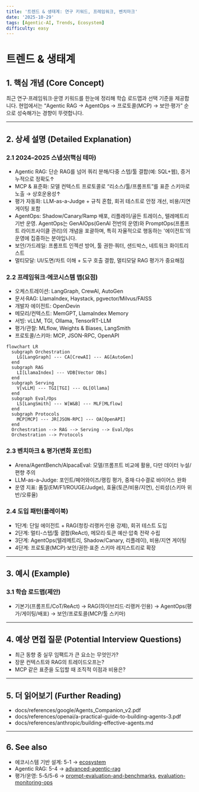 ```yaml
---
title: '트렌드 & 생태계: 연구 키워드, 프레임워크, 벤치마크'
date: '2025-10-29'
tags: [Agentic-AI, Trends, Ecosystem]
difficulty: easy
---
```


# 트렌드 & 생태계

## 1. 핵심 개념 (Core Concept)

최근 연구·프레임워크·운영 키워드를 한눈에 정리해 학습 로드맵과 선택 기준을 제공합니다. 현업에서는 “Agentic RAG → AgentOps → 프로토콜(MCP) → 보안·평가” 순으로 성숙해가는 경향이 뚜렷합니다.

______________________________________________________________________

## 2. 상세 설명 (Detailed Explanation)

### 2.1 2024–2025 스냅샷(핵심 테마)

- Agentic RAG: 단순 RAG를 넘어 쿼리 분해/다중 스텝/툴 결합(예: SQL+웹), 증거 누적으로 정확도↑
- MCP & 표준화: 모델 컨텍스트 프로토콜로 “리소스/툴/프롬프트”를 표준 스키마로 노출 → 상호운용성↑
- 평가 자동화: LLM-as-a-Judge + 규칙 혼합, 회귀 테스트로 안정 개선, 비용/지연 게이팅 포함
- AgentOps: Shadow/Canary/Ramp 배포, 리플레이/골든 트레이스, 텔레메트리 기반 운영. AgentOps는 GenAIOps(GenAI 전반의 운영)와 PromptOps(프롬프트 라이프사이클 관리)의 개념을 포괄하며, 특히 자율적으로 행동하는 '에이전트'의 운영에 집중하는 분야입니다.
- 보안/가드레일: 프롬프트 인젝션 방어, 툴 권한·쿼터, 샌드박스, 네트워크 화이트리스트
- 멀티모달: UI/도면/차트 이해 + 도구 호출 결합, 멀티모달 RAG 평가가 중요해짐

### 2.2 프레임워크·에코시스템 맵(요점)

- 오케스트레이션: LangGraph, CrewAI, AutoGen
- 문서·RAG: LlamaIndex, Haystack, pgvector/Milvus/FAISS
- 개발자 에이전트: OpenDevin
- 메모리/컨텍스트: MemGPT, LlamaIndex Memory
- 서빙: vLLM, TGI, Ollama, TensorRT-LLM
- 평가/관찰: MLflow, Weights & Biases, LangSmith
- 프로토콜/스키마: MCP, JSON-RPC, OpenAPI

```mermaid
flowchart LR
  subgraph Orchestration
    LG[LangGraph] --- CA[CrewAI] --- AG[AutoGen]
  end
  subgraph RAG
    LI[LlamaIndex] --- VDB[Vector DBs]
  end
  subgraph Serving
    V[vLLM] --- TGI[TGI] --- OL[Ollama]
  end
  subgraph Eval/Ops
    LS[LangSmith] --- W[W&B] --- MLF[MLflow]
  end
  subgraph Protocols
    MCP[MCP] --- JR[JSON-RPC] --- OA[OpenAPI]
  end
  Orchestration --> RAG --> Serving --> Eval/Ops
  Orchestration --> Protocols
```

### 2.3 벤치마크 & 평가(변화 포인트)

- Arena/AgentBench/AlpacaEval: 모델/프롬프트 비교에 활용, 다만 데이터 누설/편향 주의
- LLM-as-a-Judge: 포인트/페어와이즈/랭킹 평가, 중재·다수결로 바이어스 완화
- 운영 지표: 품질(EM/F1/ROUGE/Judge), 효율(토큰/비용/지연), 신뢰성(스키마 위반/오류율)

### 2.4 도입 패턴(플레이북)

- 1단계: 단일 에이전트 + RAG(청킹·리랭커·인용 강제), 회귀 테스트 도입
- 2단계: 멀티-스텝/툴 결합(ReAct), 메모리·토큰 예산·압축 전략 수립
- 3단계: AgentOps(텔레메트리, Shadow/Canary, 리플레이), 비용/지연 게이팅
- 4단계: 프로토콜(MCP)·보안/권한·표준 스키마 레지스트리로 확장

______________________________________________________________________

## 3. 예시 (Example)

### 3.1 학습 로드맵(제안)

- 기본기(프롬프트/CoT/ReAct) → RAG(하이브리드·리랭커·인용) → AgentOps(평가/게이팅/배포) → 보안/프로토콜(MCP/툴 스키마)

______________________________________________________________________

## 4. 예상 면접 질문 (Potential Interview Questions)

- 최근 동향 중 실무 임팩트가 큰 요소는 무엇인가?
- 장문 컨텍스트와 RAG의 트레이드오프는?
- MCP 같은 표준을 도입할 때 조직적 이점과 비용은?

______________________________________________________________________

## 5. 더 읽어보기 (Further Reading)

- docs/references/google/Agents_Companion_v2.pdf
- docs/references/openai/a-practical-guide-to-building-agents-3.pdf
- docs/references/anthropic/building-effective-agents.md

______________________________________________________________________

## 6. See also

- 에코시스템 기반 설계: 5-1 → [ecosystem](../5-1-%EC%8B%9C%EC%8A%A4%ED%85%9C-%EC%84%A4%EA%B3%84/ecosystem.md)
- Agentic RAG: 5-4 → [advanced-agentic-rag](../5-4-retrieval-augmented-generation-rag/advanced-agentic-rag.md)
- 평가/운영: 5-5/5-6 → [prompt-evaluation-and-benchmarks](../5-5-%ED%94%84%EB%A1%AC%ED%94%84%ED%8A%B8-%EC%97%94%EC%A7%80%EB%8B%88%EC%96%B4%EB%A7%81-and-%ED%8F%89%EA%B0%80/prompt-evaluation-and-benchmarks.md), [evaluation-monitoring-ops](../5-6-agentops-%EC%9A%B4%EC%98%81-and-%EC%9E%90%EB%8F%99%ED%99%94/evaluation-monitoring-ops.md)

